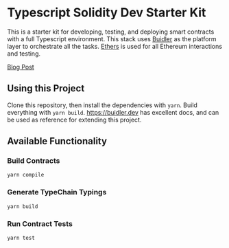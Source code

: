 # Typescript Solidity Dev Starter Kit

This is a starter kit for developing, testing, and deploying smart contracts with a full Typescript environment. This stack uses [Buidler](https://buidler.dev) as the platform layer to orchestrate all the tasks. [Ethers](https://docs.ethers.io/ethers.js/html/index.html) is used for all Ethereum interactions and testing.

[Blog Post](https://medium.com/@rahulsethuram/the-new-solidity-dev-stack-buidler-ethers-waffle-typescript-tutorial-f07917de48ae)

## Using this Project

Clone this repository, then install the dependencies with `yarn`. Build everything with `yarn build`. https://buidler.dev has excellent docs, and can be used as reference for extending this project.

## Available Functionality

### Build Contracts

`yarn compile`

### Generate TypeChain Typings

`yarn build`

### Run Contract Tests

`yarn test`
